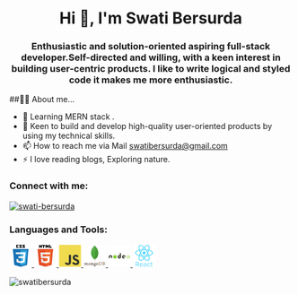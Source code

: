 <h1 align="center">Hi 👋, I'm Swati Bersurda</h1>
<h3 align="center">Enthusiastic and solution-oriented aspiring full-stack developer.Self-directed and willing, with a keen interest in building user-centric products. I like to write logical and styled code it makes me more enthusiastic.</h3>

##👩‍🎓 About me...
- 📖 Learning MERN stack .
- 👀 Keen to build and develop high-quality user-oriented products by using my technical skills.
- 📫 How to reach me via Mail swatibersurda@gmail.com
- ⚡ I love reading blogs, Exploring nature.


<h3 align="left">Connect with me:</h3>
<p align="left">
<a href="https://linkedin.com/in/swati-bersurda" target="blank"><img align="center" src="https://raw.githubusercontent.com/rahuldkjain/github-profile-readme-generator/master/src/images/icons/Social/linked-in-alt.svg" alt="swati-bersurda" height="30" width="40" /></a>
</p>

<h3 align="left">Languages and Tools:</h3>
<p align="left"> <a href="https://www.w3schools.com/css/" target="_blank" rel="noreferrer"> <img src="https://raw.githubusercontent.com/devicons/devicon/master/icons/css3/css3-original-wordmark.svg" alt="css3" width="40" height="40"/> </a> <a href="https://www.w3.org/html/" target="_blank" rel="noreferrer"> <img src="https://raw.githubusercontent.com/devicons/devicon/master/icons/html5/html5-original-wordmark.svg" alt="html5" width="40" height="40"/> </a> <a href="https://developer.mozilla.org/en-US/docs/Web/JavaScript" target="_blank" rel="noreferrer"> <img src="https://raw.githubusercontent.com/devicons/devicon/master/icons/javascript/javascript-original.svg" alt="javascript" width="40" height="40"/> </a> <a href="https://www.mongodb.com/" target="_blank" rel="noreferrer"> <img src="https://raw.githubusercontent.com/devicons/devicon/master/icons/mongodb/mongodb-original-wordmark.svg" alt="mongodb" width="40" height="40"/> </a> <a href="https://nodejs.org" target="_blank" rel="noreferrer"> <img src="https://raw.githubusercontent.com/devicons/devicon/master/icons/nodejs/nodejs-original-wordmark.svg" alt="nodejs" width="40" height="40"/> </a> <a href="https://reactjs.org/" target="_blank" rel="noreferrer"> <img src="https://raw.githubusercontent.com/devicons/devicon/master/icons/react/react-original-wordmark.svg" alt="react" width="40" height="40"/> </a> </p>

<p><img align="center" src="https://github-readme-stats.vercel.app/api/top-langs?username=swatibersurda&show_icons=true&locale=en&layout=compact" alt="swatibersurda" /></p>
